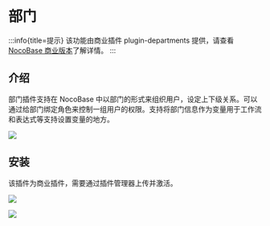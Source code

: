 # 部门

:::info{title=提示}
该功能由商业插件 plugin-departments 提供，请查看 [NocoBase 商业版本](https://cn.nocobase.com/commercial-cn.html)了解详情。
:::

## 介绍

部门插件支持在 NocoBase 中以部门的形式来组织用户，设定上下级关系。可以通过给部门绑定角色来控制一组用户的权限。支持将部门信息作为变量用于工作流和表达式等支持设置变量的地方。

![](https://nocobase-docs.oss-cn-beijing.aliyuncs.com/a6eb94a5cc85a6c7b310f33173a5259d.png)

## 安装

该插件为商业插件，需要通过插件管理器上传并激活。

![](https://nocobase-docs.oss-cn-beijing.aliyuncs.com/907d85bc27f90eaa91b17d568f6dbbd7.png)

![](https://nocobase-docs.oss-cn-beijing.aliyuncs.com/c1e704259f7ae6ef4998a04a1d21e480.png)